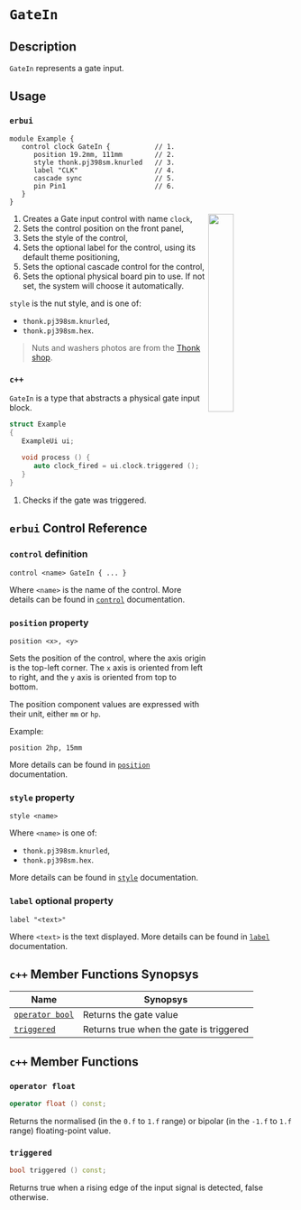 # `GateIn`

## Description

`GateIn` represents a gate input.


## Usage

### `erbui`

```erbui
module Example {
   control clock GateIn {           // 1.
      position 19.2mm, 111mm        // 2.
      style thonk.pj398sm.knurled   // 3.
      label "CLK"                   // 4.
      cascade sync                  // 5.
      pin Pin1                      // 6.
   }
}
```

<img align="right" width="30%" src="https://www.thonk.co.uk/wp-content/uploads/2017/02/nutswashers.jpg">

1. Creates a Gate input control with name `clock`,
2. Sets the control position on the front panel,
3. Sets the style of the control,
4. Sets the optional label for the control, using its default theme positioning,
5. Sets the optional cascade control for the control,
6. Sets the optional physical board pin to use. If not set, the system will choose it automatically.

`style` is the nut style, and is one of:
- `thonk.pj398sm.knurled`,
- `thonk.pj398sm.hex`.

> Nuts and washers photos are from the [Thonk shop](https://www.thonk.co.uk/shop/3-5mm-jacks/).

### `c++`

`GateIn` is a type that abstracts a physical gate input block.

```c++
struct Example
{
   ExampleUi ui;
   
   void process () {
      auto clock_fired = ui.clock.triggered ();  // 1.
   }
}
```

1. Checks if the gate was triggered.


## `erbui` Control Reference

### `control` definition

```
control <name> GateIn { ... }
```

Where `<name>` is the name of the control.
More details can be found in [`control`](../language/grammar.md#control) documentation.

### `position` property

```
position <x>, <y>
```

Sets the position of the control, where the axis origin is the top-left corner.
The `x` axis is oriented from left to right, and the `y` axis is oriented from top to bottom.

The position component values are expressed with their unit, either `mm` or `hp`.

Example:
```
position 2hp, 15mm
```

More details can be found in [`position`](../language/grammar.md#position) documentation.

### `style` property

```
style <name>
```

Where `<name>` is one of:
- `thonk.pj398sm.knurled`,
- `thonk.pj398sm.hex`.

More details can be found in [`style`](../language/grammar.md#style) documentation.

### `label` optional property

```
label "<text>"
```

Where `<text>` is the text displayed.
More details can be found in [`label`](../language/grammar.md#label) documentation.


## `c++` Member Functions Synopsys

| Name | Synopsys |
| - | - |
| [`operator bool`](#operator-bool) | Returns the gate value |
| [`triggered`](#triggered) | Returns true when the gate is triggered |


## `c++` Member Functions

### `operator float`

```c++
operator float () const;
```

Returns the normalised (in the  `0.f` to `1.f` range) or bipolar (in the `-1.f` to `1.f` range)
floating-point value.

### `triggered`

```c++
bool triggered () const;
```

Returns true when a rising edge of the input signal is detected, false otherwise.
